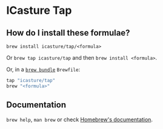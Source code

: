 # ICasture Tap

## How do I install these formulae?

`brew install icasture/tap/<formula>`

Or `brew tap icasture/tap` and then `brew install <formula>`.

Or, in a [`brew bundle`](https://github.com/Homebrew/homebrew-bundle) `Brewfile`:

```ruby
tap "icasture/tap"
brew "<formula>"
```

## Documentation

`brew help`, `man brew` or check [Homebrew's documentation](https://docs.brew.sh).
